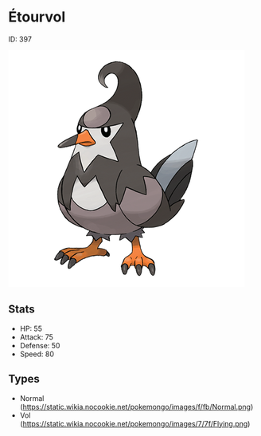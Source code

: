 # Étourvol


ID: 397

![](https://raw.githubusercontent.com/PokeAPI/sprites/master/sprites/pokemon/other/official-artwork/397.png "Étourvol")

## Stats


 - HP: 55
 - Attack: 75
 - Defense: 50
 - Speed: 80

## Types


 - Normal (https://static.wikia.nocookie.net/pokemongo/images/f/fb/Normal.png)
 - Vol (https://static.wikia.nocookie.net/pokemongo/images/7/7f/Flying.png)
